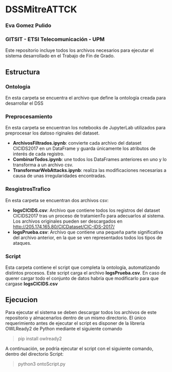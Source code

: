 # DSSMitreATTCK

### Eva Gomez Pulido

### GITSIT - ETSI Telecomunicación - UPM

Este repositorio incluye todos los archivos necesarios para ejecutar el sistema desarrollado en el Trabajo de Fin de Grado.

## Estructura

### Ontologia
En esta carpeta se encuentra el archivo que define la ontología creada para desarrollar el DSS

### Preprocesamiento
En esta carpeta se encuentran los notebooks de JupyterLab utilizados para preprocesar los datoso riginales del dataset.
- **ArchivosFiltrados.ipynb**: convierte cada archivo del dataset CICIDS2017 en un DataFrame y guarda únicamente los atributos de interés de cada registro.
- **CombinarTodos.ipynb**: une todos los DataFrames anteriores en uno y lo transforma a un archivo csv.
- **TransformarWebAttacks.ipynb**: realiza las modificaciones necesarias a causa de unas irregularidades encontradas.

### ResgistrosTrafico
En esta carpeta se encuentran dos archivos csv:
- **logsCICIDS.csv**: Archivo que contiene todos los registros del dataset CICIDS2017 tras un proceso de tratamienTo para adecuarlos al sistema. Los archivos originales pueden ser descargados en http://205.174.165.80/CICDataset/CIC-IDS-2017/ 
- **logsPrueba.csv**: Archivo que contiene una pequeña parte significativa del archivo anterior, en la que se ven representados todos los tipos de ataques.

### Script
Esta carpeta contiene el script que completa la ontología, automatizando distintos procesos.
Este script carga el archivo **logsPrueba.csv**. En caso de querer cargar todo el conjunto de datos habría que modificarlo para que cargase **logsCICIDS.csv**

## Ejecucion
Para ejecutar el sistema se deben descargar todos los archivos de este repositorio y almacenarlos dentro de un mismo directorio.
El único requerimiento antes de ejecutar el script es disponer de la librería OWLReady2 de Python mediante el siguiente comando

> pip install owlready2

A continuación, se podría ejecutar el script con el siguiente comando, dentro del directorio Script:

> python3 ontoScript.py








